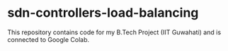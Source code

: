 # sdn-controllers-load-balancing
This repository contains code for my B.Tech Project (IIT Guwahati) and is connected to Google Colab.
